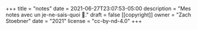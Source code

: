 +++
title = "notes"
date = 2021-06-27T23:07:53-05:00
description = "Mes notes avec un je-ne-sais-quoi :vulcan_salute:."
draft = false
[[copyright]]
  owner = "Zach Stoebner"
  date = "2021"
  license = "cc-by-nd-4.0"
+++
